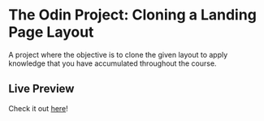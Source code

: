 # The Odin Project: Cloning a Landing Page Layout
A project where the objective is to clone the given layout to apply knowledge that you have accumulated throughout the course.

## Live Preview
Check it out [here](https://charmaine-aguilar.github.io/odin-landing-page-layout/)!
